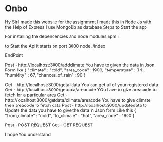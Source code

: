 # Onbo

Hy Sir I made this website for the assignment I made this in Node Js with the Help of Express I use MongoDb as database 
Steps to Start the app 

For installing the dependencies and node modules 
npm i 

to Start the Api  it starts on port 3000
node ./index

EndPoint 

Post - http://localhost:3000/addclimate You have to given the data in Json Form like {
    "climate" : "cold",
    "area_code" : 1900,
    "temperature" : 34 ,
    "humidity" : 67,
    "chances_of_rain" : 90
}

Get - http://localhost:3000/getalldata You can get all of your registered data 
Get - http://localhost:3000/getdata/areacode YOu have to give areacode to fetch for a particular area 
Get - http://localhost:3000/getdata/climate/areacode You have to give climate then areacode to fetch data 
Post - http://localhost:3000/updatedata to Update the data you have to give the data in Json form Like this {
    "from_climate" : "cold",
    "to_climate" : "hot",
    "area_code" : 1900
}

Post - POST REQUEST 
Get - GET REQUEST 

I hope You understand 
